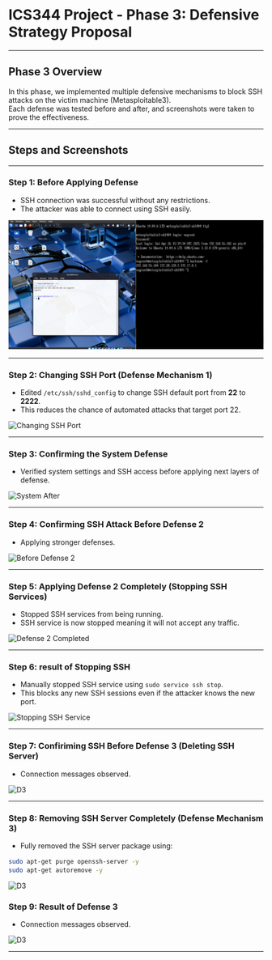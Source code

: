 # ICS344 Project - Phase 3: Defensive Strategy Proposal

---

## Phase 3 Overview

In this phase, we implemented multiple defensive mechanisms to block SSH attacks on the victim machine (Metasploitable3).  
Each defense was tested before and after, and screenshots were taken to prove the effectiveness.

---

## Steps and Screenshots

---

### Step 1: Before Applying Defense

- SSH connection was successful without any restrictions.
- The attacker was able to connect using SSH easily.

![Before Defense 1](Steps/phase%203%20before%20defence%201.PNG)

---

### Step 2: Changing SSH Port (Defense Mechanism 1)

- Edited `/etc/ssh/sshd_config` to change SSH default port from **22** to **2222**.
- This reduces the chance of automated attacks that target port 22.

![Changing SSH Port](Steps/phase%203%20before%20defense%201%20changing%20ssh%20port%20.PNG)

---

### Step 3: Confirming the System Defense

- Verified system settings and SSH access before applying next layers of defense.

![System After ](phase%203%20defense%201%20complete%20with%20no%20attacks%203.PNG)

---

### Step 4: Confirming SSH Attack Before Defense 2

- Applying stronger defenses.

![Before Defense 2](phase%203%20system%20before%20defense%202%204.PNG)

---

### Step 5: Applying Defense 2 Completely (Stopping SSH Services)

- Stopped SSH services from being running.
- SSH service is now stopped meaning it will not accept any traffic.

![Defense 2 Completed](phase%203%20defense%202%20stopping%20ssh%205.PNG)

---

### Step 6: result of Stopping SSH

- Manually stopped SSH service using `sudo service ssh stop`.
- This blocks any new SSH sessions even if the attacker knows the new port.

![Stopping SSH Service](phase%203%20defense%202%20stopping%20ssh%205.PNG)

---

### Step 7: Confiriming SSH Before Defense 3 (Deleting SSH Server)

- Connection messages observed.

![D3](phase%203%20before%20defense%203%207.PNG)

---

### Step 8: Removing SSH Server Completely (Defense Mechanism 3)

- Fully removed the SSH server package using:

```bash
sudo apt-get purge openssh-server -y
sudo apt-get autoremove -y

```
![D3](phase%203%20defense%203%20removing%20SSH%20server%208.PNG)

### Step 9: Result of Defense 3

- Connection messages observed.

![D3](phase%203%20after%20defense%203%209.PNG)

---
